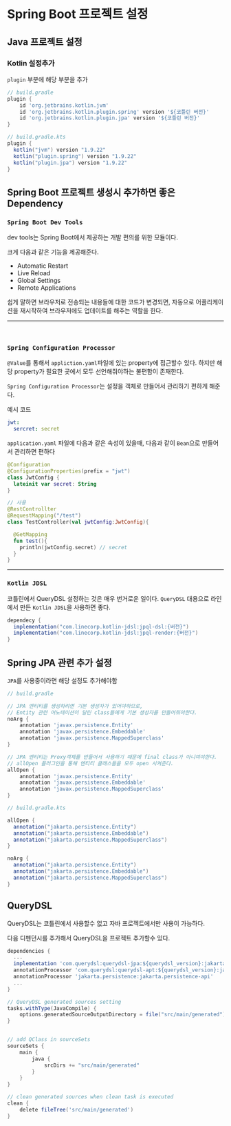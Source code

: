 # Spring Boot 프로젝트 설정

## Java 프로젝트 설정

### Kotlin 설정추가

`plugin` 부분에 해당 부분을 추가

```groovy
// build.gradle
plugin {
    id 'org.jetbrains.kotlin.jvm'
    id 'org.jetbrains.kotlin.plugin.spring' version '${코틀린 버전}'
    id 'org.jetbrains.kotlin.plugin.jpa' version '${코틀린 버전}'
}
```

```groovy
// build.gradle.kts
plugin {
  kotlin("jvm") version "1.9.22"
  kotlin("plugin.spring") version "1.9.22"
  kotlin("plugin.jpa") version "1.9.22"
}
```

## Spring Boot 프로젝트 생성시 추가하면 좋은 Dependency

### `Spring Boot Dev Tools`

dev tools는 Spring Boot에서 제공하는 개발 편의를 위한 모듈이다.

크게 다음과 같은 기능을 제공해준다.

- Automatic Restart
- Live Reload
- Global Settings
- Remote Applications

쉽게 말하면 브라우저로 전송되는 내용들에 대한 코드가 변경되면, 자동으로 어플리케이션을 재시작하여 브라우저에도 업데이트를 해주는 역할을 한다.

---

<br>

### `Spring Configuration Processor`

`@Value`를 통해서 `appliction.yaml`파일에 있는 property에 접근할수 있다. 하지만 해당 property가 필요한 곳에서 모두 선언해줘야하는 불편함이 존재한다.

`Spring Configuration Processor`는 설정을 객체로 만들어서 관리하기 편하게 해준다.

예시 코드

```yaml
jwt:
  sercret: secret
```

`application.yaml` 파일에 다음과 같은 속성이 있을때, 다음과 같이 `Bean`으로 만들어서 관리하면 편하다

```kotlin
@Configuration
@ConfigurationProperties(prefix = "jwt")
class JwtConfig {
  lateinit var secret: String
}

// 사용
@RestControllter
@RequestMapping("/test")
class TestController(val jwtConfig:JwtConfig){

  @GetMapping
  fun test(){
    println(jwtConfig.secret) // secret
  }
}
```

---

### `Kotlin JDSL`

코틀린에서 QueryDSL 설정하는 것은 매우 번거로운 일이다. `QueryDSL` 대용으로 라인에서 만든 `Kotlin JDSL`을 사용하면 좋다.

```groovy
dependecy {
  implementation("com.linecorp.kotlin-jdsl:jpql-dsl:{버전}")
  implementation("com.linecorp.kotlin-jdsl:jpql-render:{버전}")
}
```

## Spring JPA 관련 추가 설정

`JPA`를 사용중이라면 해당 설정도 추가해야함

```groovy
// build.gradle

// JPA 엔티티를 생성하려면 기본 생성자가 있어야하므로,
// Entity 관련 어노테이션이 달린 class들에게 기본 생성자를 만들어줘야한다.
noArg {
    annotation 'javax.persistence.Entity'
    annotation 'javax.persistence.Embeddable'
    annotation 'javax.persistence.MappedSuperclass'
}

// JPA 엔티티는 Proxy객체를 만들어서 사용하기 때문에 final class가 아니여야한다.
// allOpen 플러그인을 통해 엔티티 클래스들을 모두 open 시켜준다.
allOpen {
    annotation 'javax.persistence.Entity'
    annotation 'javax.persistence.Embeddable'
    annotation 'javax.persistence.MappedSuperclass'
}

```

```groovy
// build.gradle.kts

allOpen {
  annotation("jakarta.persistence.Entity")
  annotation("jakarta.persistence.Embeddable")
  annotation("jakarta.persistence.MappedSuperclass")
}

noArg {
  annotation("jakarta.persistence.Entity")
  annotation("jakarta.persistence.Embeddable")
  annotation("jakarta.persistence.MappedSuperclass")
}
```

## QueryDSL

QueryDSL는 코틀린에서 사용할수 없고 자바 프로젝트에서만 사용이 가능하다.

다음 디펜던시를 추가해서 QueryDSL을 프로젝트 추가할수 있다.

```groovy
dependencies {
  ...
  implementation 'com.querydsl:querydsl-jpa:${querydsl_version}:jakarta'
  annotationProcessor 'com.querydsl:querydsl-apt:${querydsl_version}:jakarta'
  annotationProcessor 'jakarta.persistence:jakarta.persistence-api'
  ...
}

// QueryDSL generated sources setting
tasks.withType(JavaCompile) {
    options.generatedSourceOutputDirectory = file("src/main/generated")
}


// add QClass in sourceSets
sourceSets {
    main {
        java {
            srcDirs += "src/main/generated"
        }
    }
}

// clean generated sources when clean task is executed
clean {
    delete fileTree('src/main/generated')
}


```
